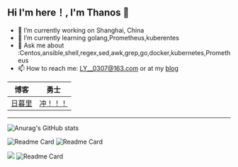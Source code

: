 ## Hi I'm here！, I'm Thanos 👋

- 🔭 I’m currently working on Shanghai, China
- 🌱 I’m currently learning golang,Prometheus,kuberentes
- 💬 Ask me about :Centos,ansible,shell,regex,sed,awk,grep,go,docker,kubernetes,Prometheus
- 📫 How to reach me: [LY__0307@163.com](mailto:LY__0307@163.com) or at my [blog](https://www.bococ.cn)

| 博客                            | 勇士                                  |
| ------------------------------- | ------------------------------------- |
| [日暮里](https://www.bococ.cn/) | [冲！！！](https://img-api.bococ.cn/) |

------

![Anurag's GitHub stats](https://github-readme-stats.vercel.app/api?username=bococ&show_icons=true&theme=radical)

![Readme Card](https://github-readme-stats.vercel.app/api/pin/?username=bococ&repo=Kube-Prometheus&show_icons=true&theme=radical) ![Readme Card](https://github-readme-stats.vercel.app/api/pin/?username=bococ&repo=img-api&show_icons=true&theme=radical)

![](https://github-readme-stats.vercel.app/api/top-langs/?username=bococ&layout=compact&theme=radical) ![Readme Card](https://github-readme-stats.vercel.app/api/pin/?username=bococ&repo=ansible-install-telegraf&show_icons=true&theme=radical)
